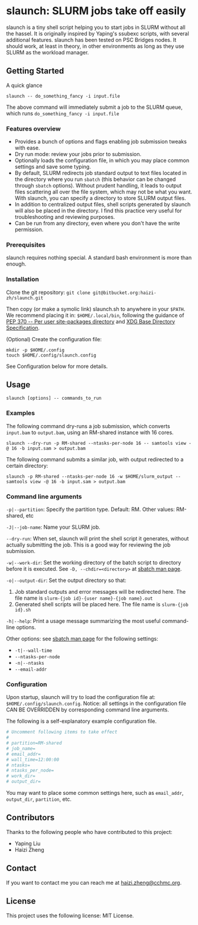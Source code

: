 # slaunch: SLURM jobs take off easily

slaunch is a tiny shell script helping you to start jobs in SLURM without all the hassel. It is originally inspired by Yaping's ssubexc scripts, with several additional features. slaunch has been tested on PSC Bridges nodes. It should work, at least in theory, in other environments as long as they use SLURM as the workload manager.

## Getting Started

A quick glance

```
slaunch -- do_something_fancy -i input.file
```

The above command will immediately submit a job to the SLURM queue, which runs `do_something_fancy -i input.file`

### Features overview

* Provides a bunch of options and flags enabling job submission tweaks with ease.
* Dry run mode: review your jobs prior to submission.
* Optionally loads the configuration file, in which you may place common settings and save some typing.
* By default, SLURM redirects job standard output to text files located in the directory where you run `sbatch` (this behavior can be changed through `sbatch` options). Without prudent handling, it leads to output files scattering all over the file system, which may not be what you want. With slaunch, you can specify a directory to store SLURM output files.
* In addition to centralized output files, shell scripts generated by slaunch will also be placed in the directory. I find this practice very useful for troubleshooting and reviewing purposes.
* Can be run from any directory, even where you don't have the write permission.

### Prerequisites

slaunch requires nothing special. A standard bash environment is more than enough.

### Installation

Clone the git repository: `git clone git@bitbucket.org:haizi-zh/slaunch.git`

Then copy (or make a symolic link) slaunch.sh to anywhere in your `$PATH`. We recommend placing it in: `$HOME/.local/bin`, following the guidance of [PEP 370 -- Per user site-packages directory](https://www.python.org/dev/peps/pep-0370/) and [XDG Base Directory Specification](https://specifications.freedesktop.org/basedir-spec/basedir-spec-latest.html).

(Optional) Create the configuration file:

```
mkdir -p $HOME/.config
touch $HOME/.config/slaunch.config
```

See Configuration below for more details.

## Usage

`slaunch [options] -- commands_to_run`

### Examples

The following command dry-runs a job submission, which converts `input.bam` to `output.bam`, using an RM-shared instance with 16 cores.

`slaunch --dry-run -p RM-shared --ntasks-per-node 16 -- samtools view -@ 16 -b input.sam > output.bam`

The following command submits a similar job, with output redirected to a certain directory:

`slaunch -p RM-shared --ntasks-per-node 16 -w $HOME/slurm_output -- samtools view -@ 16 -b input.sam > output.bam`

### Command line arguments

`-p|--partition`: Specify the partition type. Default: RM. Other values: RM-shared, etc

`-J|--job-name`: Name your SLURM job.

`--dry-run`: When set, slaunch will print the shell script it generates, without actually submitting the job. This is a good way for reviewing the job submission.

`-w|--work-dir`: Set the working directory of the batch script to directory before it is executed. See `-D, --chdir=<directory>` at [sbatch man page](https://slurm.schedmd.com/sbatch.html).

`-o|--output-dir`: Set the output directory so that:

1. Job standard outputs and error messages will be redirected here. The file name is `slurm-{job id}-{user name}-{job name}.out`
2. Generated shell scripts will be placed here. The file name is `slurm-{job id}.sh`

`-h|--help`: Print a usage message summarizing the most useful command-line options.

Other options: see [sbatch man page](https://slurm.schedmd.com/sbatch.html)  for the following settings:

* `-t|--wall-time`
* `--ntasks-per-node`
* `-n|--ntasks`
* `--email-addr`

### Configuration

Upon startup, slaunch will try to load the configuration file at: `$HOME/.config/slaunch.config`. Notice: all settings in the configuration file CAN BE OVERRIDDEN by corresponding command line arguments.

The following is a self-explanatory example configuration file.

```bash
# Uncomment following items to take effect
#
# partition=RM-shared
# job_name=
# email_addr=
# wall_time=12:00:00
# ntasks=
# ntasks_per_node=
# work_dir=
# output_dir=
```

You may want to place some common settings here, such as `email_addr`, `output_dir`, `partition`, etc.

## Contributors

Thanks to the following people who have contributed to this project:

* Yaping Liu
* Haizi Zheng

## Contact

If you want to contact me you can reach me at haizi.zheng@cchmc.org.

## License

This project uses the following license: MIT License.